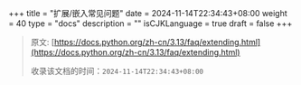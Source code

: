+++
title = "扩展/嵌入常见问题"
date = 2024-11-14T22:34:43+08:00
weight = 40
type = "docs"
description = ""
isCJKLanguage = true
draft = false
+++

> 原文: [https://docs.python.org/zh-cn/3.13/faq/extending.html](https://docs.python.org/zh-cn/3.13/faq/extending.html)
>
> 收录该文档的时间：`2024-11-14T22:34:43+08:00`
